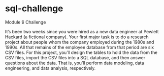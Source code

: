 # sql-challenge
Module 9 Challenge

It’s been two weeks since you were hired as a new data engineer at Pewlett Hackard (a fictional company).
Your first major task is to do a research project about people whom the company employed during the 1980s and 1990s.
All that remains of the employee database from that period are six CSV files.
For this project, you’ll design the tables to hold the data from the CSV files, import the CSV files into a SQL database,
and then answer questions about the data. That is, you’ll perform data modeling, data engineering, and data analysis, respectively.
